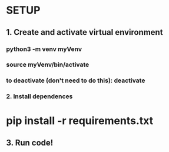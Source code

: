 # SETUP

## 1. Create and activate virtual environment

### python3 -m venv myVenv

### source myVenv/bin/activate

### to deactivate (don't need to do this): deactivate

### 2. Install dependences

# pip install -r requirements.txt

## 3. Run code!
